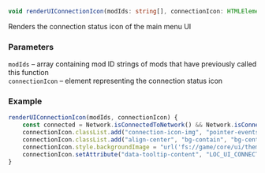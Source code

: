 ```ts
void renderUIConnectionIcon(modIds: string[], connectionIcon: HTMLElement);
```

Renders the connection status icon of the main menu UI

### Parameters

`modIds`         &ndash; array containing mod ID strings of mods that have previously called this function <br>
`connectionIcon` &ndash; element representing the connection status icon <br>


### Example

```js
renderUIConnectionIcon(modIds, connectionIcon) {
    const connected = Network.isConnectedToNetwork() && Network.isConnectedToSSO() || Network.isAuthenticated();
    connectionIcon.classList.add("connection-icon-img", "pointer-events-auto", "flex", "relative", "flex-col", "justify-center");
    connectionIcon.classList.add("align-center", "bg-contain", "bg-center", "bg-no-repeat", "w-18", "h-18");
    connectionIcon.style.backgroundImage = "url('fs://game/core/ui/themes/default/img/mp_" + (connected ? "dis" : "") + "connected.png')";
    connectionIcon.setAttribute("data-tooltip-content", "LOC_UI_CONNECTION_" + (connected ? "OK" : "FAILED"));
}
```

